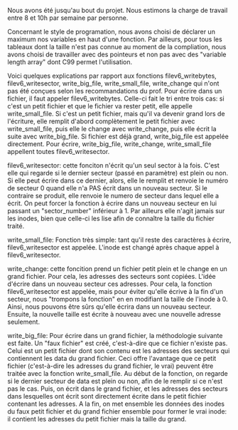 Nous avons été jusqu'au bout du projet.
Nous estimons la charge de travail entre 8 et 10h par semaine par personne.

Concernant le style de programation, nous avons choisi de déclarer un maximum nos variables en haut d'une fonction. Par ailleurs, pour tous les tableaux dont la taille n'est pas connue au moment de la compliation, nous avons choisi de travailler avec des pointeurs et non pas avec des "variable length array" dont C99 permet l'utilisation. 

Voici quelques explications par rapport aux fonctions filev6_writebytes, filev6_writesector, write_big_file, write_small_file, write_change qui n'ont pas été conçues selon les recommandations du prof. 
Pour écrire dans un fichier, il faut appeler filev6_writebytes. Celle-ci fait le tri entre trois cas: si c'est un petit fichier et que le fichier va rester petit, elle appelle write_small_file. Si c'est un petit fichier, mais qu'il va devenir grand lors de l'écriture, elle remplit d'abord complètement le petit fichier avec write_small_file, puis elle le change avec write_change, puis elle écrit la suite avec write_big_file. Si fichier est déjà grand, write_big_file est appelée directement. Pour écrire, write_big_file, write_change, write_small_file appellent toutes filev6_writesector. 

filev6_writesector:
cette fonciton n'écrit qu'un seul sector à la fois. C'est elle qui regarde si le dernier secteur (passé en paramètre) est plein ou non. Si elle peut écrire dans ce dernier, alors, elle le remplit et renvoie le numéro de secteur 0 quand elle n'a PAS écrit dans un nouveau secteur. Si le contraire se produit, elle renvoie le numero de secteur dans lequel elle a écrit. On peut forcer la fonction à écrire dans un nouveau secteur en lui passant un "sector_number" inférieur à 1. Par ailleurs elle n'agit jamais sur les inodes, bien que celle-ci les lise afin de connaître la taille du fichier traité.

write_small_file:
Fonction très simple: tant qu'il reste des caractères à écrire, filev6_writesector est appelée. L'inode est changé après chaque appel à filev6_writesector.

write_change: 
cette foncition prend un fichier petit plein et le change en un grand fichier. Pour cela, les adresses des secteurs sont copiées. L'idée d'écrire dans un nouveau secteur ces adresses. Pour cela, la fonction filev6_writesector est appelée, mais pour éviter qu'elle écrive à la fin d'un secteur, nous "trompons la fonction" en en modifiant la taille de l'inode à 0. Ainsi, nous pouvons être sûrs qu'elle écrira dans un nouveau secteur. Ensuite, la nouvelle taille est écrite à nouveau avec une nouvelle adresse seulement. 

write_big_file:
Pour écrire dans un grand fichier, la méthodologie suivante est faite. Un "faux fichier" est créé, c'est-à-dire que ce fichier n'existe pas. Celui est un petit fichier dont son contenu est les adresses des secteurs qui contiennent les data du grand fichier. Ceci offre l'avantage que ce petit fichier (c'est-à-dire les adresses du grand fichier, le vrai) peuvent être traitée avec la fonction write_small_file. 
Au début de la fonction, on regarde si le dernier secteur de data est plein ou non, afin de le remplir si ce n'est pas le cas. Puis, on écrit dans le grand fichier, et les adresses des secteurs dans lesquelles ont écrit sont directement écrite dans le petit fichier contenant les adresses.
A la fin, on met ensemble les données des inodes du faux petit fichier et du grand fichier ensemble pour former le vrai inode: il contient les adresses du petit fichier mais la taille du grand.


